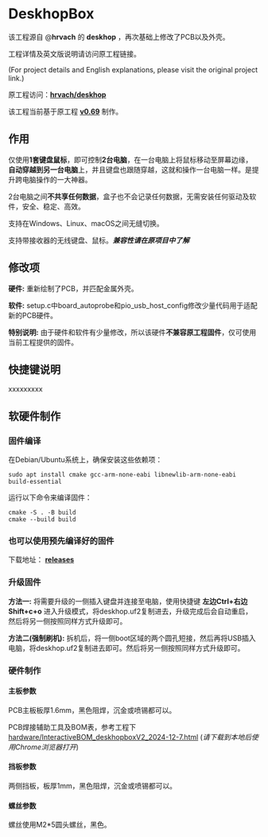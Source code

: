 # DeskhopBox
该工程源自 @**hrvach** 的 **deskhop** ，再次基础上修改了PCB以及外壳。

工程详情及英文版说明请访问原工程链接。

(For project details and English explanations, please visit the original project link.)

原工程访问：**[hrvach/deskhop](https://github.com/hrvach/deskhop)**

该工程当前基于原工程 **[v0.69](https://github.com/hrvach/deskhop/releases/tag/v0.69)** 制作。

## 作用

仅使用**1套键盘鼠标**，即可控制**2台电脑**，在一台电脑上将鼠标移动至屏幕边缘，**自动穿越到另一台电脑**上，并且键盘也跟随穿越，这就和操作一台电脑一样。是提升跨电脑操作的一大神器。

2台电脑之间**不共享任何数据**，盒子也不会记录任何数据，无需安装任何驱动及软件，安全、稳定、高效。

支持在Windows、Linux、macOS之间无缝切换。

支持带接收器的无线键盘、鼠标。***兼容性请在原项目中了解***

## 修改项

**硬件:** 重新绘制了PCB，并匹配金属外壳。

**软件:** setup.c中board_autoprobe和pio_usb_host_config修改少量代码用于适配新的PCB硬件。

**特别说明:** 由于硬件和软件有少量修改，所以该硬件**不兼容原工程固件**，仅可使用当前工程提供的固件。

## 快捷键说明
xxxxxxxxx

## 软硬件制作
### 固件编译
在Debian/Ubuntu系统上，确保安装这些依赖项：
```
sudo apt install cmake gcc-arm-none-eabi libnewlib-arm-none-eabi build-essential
```
运行以下命令来编译固件：
```
cmake -S . -B build
cmake --build build
```
### 也可以使用预先编译好的固件

下载地址： **[releases](https://github.com/qq8322302/deskhopbox/releases)**

### 升级固件

**方法一:** 将需要升级的一侧插入键盘并连接至电脑，使用快捷键 **左边Ctrl+右边Shift+c+o** 进入升级模式，将deskhop.uf2复制进去，升级完成后会自动重启，然后将另一侧按照同样方式升级即可。

**方法二(强制刷机):** 拆机后，将一侧boot区域的两个圆孔短接，然后再将USB插入电脑，将deskhop.uf2复制进去即可。然后将另一侧按照同样方式升级即可。

### 硬件制作

#### 主板参数
PCB主板板厚1.6mm，黑色阻焊，沉金或喷锡都可以。

PCB焊接辅助工具及BOM表，参考工程下 [hardware/InteractiveBOM_deskhopboxV2_2024-12-7.html](https://github.com/qq8322302/qq8322302test1111/blob/main/hardware/InteractiveBOM_deskhopboxV2_2024-12-7.html) (*请下载到本地后使用Chrome浏览器打开*)

#### 挡板参数
两侧挡板，板厚1mm，黑色阻焊，沉金或喷锡都可以。

#### 螺丝参数
螺丝使用M2*5圆头螺丝，黑色。
